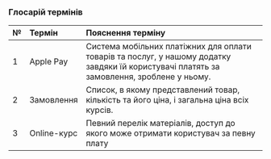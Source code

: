 ### Глосарій термінів

|№|	Термін|	Пояснення терміну
|:-     |:-         |:- |
|1|	Apple Pay|Система мобільних платіжних для оплати товарів та послуг, у нашому додатку завдяки їй користувачі платять за замовлення, зроблене у ньому.
|2|	Замовлення|Список, в якому представлений товар, кількість та його ціна, і загальна ціна всіх курсів.
|3|Online-курс|Певний перелік матеріалів, доступ до якого може отримати користувач за певну плату
